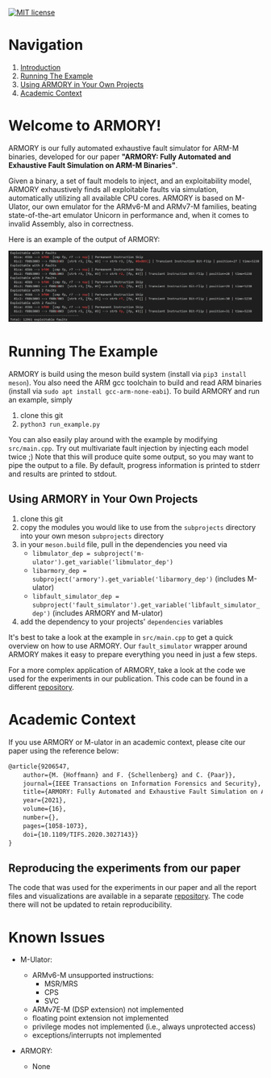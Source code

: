 [![MIT license](https://img.shields.io/badge/License-MIT-blue.svg)](https://lbesson.mit-license.org/)


# Navigation
1. [Introduction](#introduction)
2. [Running The Example](#build-instructions)
3. [Using ARMORY in Your Own Projects](#quickstart)
4. [Academic Context](#academic-context)

# Welcome to ARMORY! <a name="introduction"></a>

ARMORY is our fully automated exhaustive fault simulator for ARM-M binaries, developed for our paper **"ARMORY: Fully Automated and Exhaustive Fault Simulation on ARM-M Binaries"**.

Given a binary, a set of fault models to inject, and an exploitability model, ARMORY exhaustively finds all exploitable faults via simulation, automatically utilizing all available CPU cores.
ARMORY is based on M-Ulator, our own emulator for the ARMv6-M and ARMv7-M families, beating state-of-the-art emulator Unicorn in performance and, when it comes to invalid Assembly, also in correctness.

Here is an example of the output of ARMORY:

![Screenshot](screenshot.png "ARMORY Example Output")

# Running The Example <a name="build-instructions"></a>

ARMORY is build using the meson build system (install via `pip3 install meson`).
You also need the ARM gcc toolchain to build and read ARM binaries (install via  `sudo apt install gcc-arm-none-eabi`).
To build ARMORY and run an example, simply
1. clone this git
2. `python3 run_example.py`

You can also easily play around with the example by modifying `src/main.cpp`.
Try out multivariate fault injection by injecting each model twice ;)
Note that this will produce quite some output, so you may want to pipe the output to a file.
By default, progress information is printed to stderr and results are printed to stdout.

## Using ARMORY in Your Own Projects <a name="quickstart"></a>
1. clone this git
2. copy the modules you would like to use from the `subprojects` directory into your own meson `subprojects` directory
3. in your `meson.build` file, pull in the dependencies you need via
    * `libmulator_dep = subproject('m-ulator').get_variable('libmulator_dep')`
    * `libarmory_dep = subproject('armory').get_variable('libarmory_dep')` (includes M-ulator)
    * `libfault_simulator_dep = subproject('fault_simulator').get_variable('libfault_simulator_dep')` (includes ARMORY and M-ulator)
4. add the dependency to your projects' `dependencies` variables

It's best to take a look at the example in `src/main.cpp` to get a quick overview on how to use ARMORY.
Our `fault_simulator` wrapper around ARMORY makes it easy to prepare everything you need in just a few steps.

For a more complex application of ARMORY, take a look at the code we used for the experiments in our publication.
This code can be found in a different [repository](https://github.com/emsec/arm-fault-simulator-paper-results).


# Academic Context <a name="academic-context"></a>

If you use ARMORY or M-ulator in an academic context, please cite our paper using the reference below:
```latex
@article{9206547,
    author={M. {Hoffmann} and F. {Schellenberg} and C. {Paar}},
    journal={IEEE Transactions on Information Forensics and Security},
    title={ARMORY: Fully Automated and Exhaustive Fault Simulation on ARM-M Binaries},
    year={2021},
    volume={16},
    number={},
    pages={1058-1073},
    doi={10.1109/TIFS.2020.3027143}}
}
```

## Reproducing the experiments from our paper
The code that was used for the experiments in our paper and all the report files and visualizations are available in a separate [repository](https://github.com/emsec/arm-fault-simulator-paper-results).
The code there will not be updated to retain reproducibility.


# Known Issues
- M-Ulator:
    - ARMv6-M unsupported instructions:
        - MSR/MRS
        - CPS
        - SVC
    - ARMv7E-M (DSP extension) not implemented
    - floating point extension not implemented
    - privilege modes not implemented (i.e., always unprotected access)
    - exceptions/interrupts not implemented

- ARMORY:
    - None
